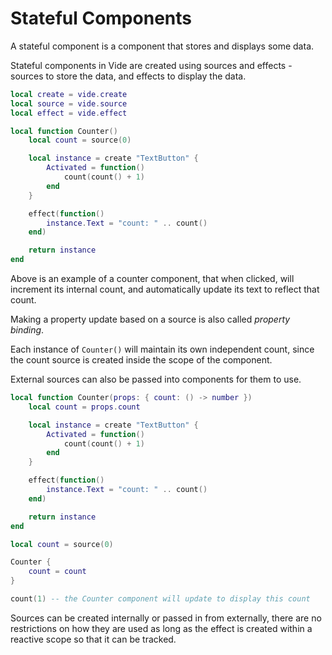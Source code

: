 # Stateful Components

A stateful component is a component that stores and displays some data.

Stateful components in Vide are created using sources and effects - sources to
store the data, and effects to display the data.

```lua
local create = vide.create
local source = vide.source
local effect = vide.effect

local function Counter()
    local count = source(0)

    local instance = create "TextButton" {
        Activated = function()
            count(count() + 1)
        end
    }

    effect(function()
        instance.Text = "count: " .. count()
    end)

    return instance
end
```

Above is an example of a counter component, that when clicked, will increment
its internal count, and automatically update its text to reflect that count.

Making a property update based on a source is also called *property
binding*.

Each instance of `Counter()` will maintain its own independent count, since the
count source is created inside the scope of the component.

External sources can also be passed into components for them to use.

```lua
local function Counter(props: { count: () -> number })
    local count = props.count

    local instance = create "TextButton" {
        Activated = function()
            count(count() + 1)
        end
    }

    effect(function()
        instance.Text = "count: " .. count()
    end)

    return instance
end

local count = source(0)

Counter {
    count = count
}

count(1) -- the Counter component will update to display this count
```

Sources can be created internally or passed in from externally, there are no
restrictions on how they are used as long as the effect is created within a
reactive scope so that it can be tracked.
